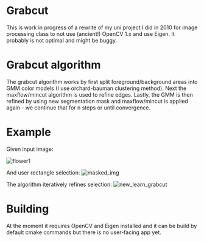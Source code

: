 # Grabcut

This is work in progress of a rewrite of my uni project I did in 2010 for image processing class to not use (ancient!) OpenCV 1.x and use Eigen.
It probably is not optimal and might be buggy.

# Grabcut algorithm

The grabcut algorithm works by first split foreground/background areas into GMM color models (I use orchard-bauman clustering method).
Next the maxflow/mincut algorithm is used to refine edges.
Lastly, the GMM is then refined by using new segmentation mask and maxflow/mincut is applied again - we continue that for n steps or until convergence.


# Example

Given input image:

![flower1](https://user-images.githubusercontent.com/1038102/176899395-7d2faf74-cc36-4eee-80db-5f5133b36557.jpg)

And user rectangle selection:
![masked_img](https://user-images.githubusercontent.com/1038102/177187342-7c284491-88f1-4b74-ac08-7272976430b1.png)

The algorithm iteratively refines selection:
![new_learn_grabcut](https://user-images.githubusercontent.com/1038102/177313472-12733a6e-181b-4133-889f-b1897e9de09f.gif)

# Building

At the moment it requires OpenCV and Eigen installed and it can be build by default cmake commands but there is no user-facing app yet.
